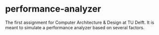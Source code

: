 # performance-analyzer
 The first assignment for Computer Architecture & Design at TU Delft. It is meant to simulate a performance analyzer based on several factors.
